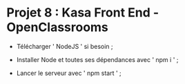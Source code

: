 # Projet 8 : Kasa Front End - OpenClassrooms

- Télécharger ' NodeJS ' si besoin ;

- Installer Node et toutes ses dépendances avec ' npm i ' ;

- Lancer le serveur avec ' npm start ' ;

